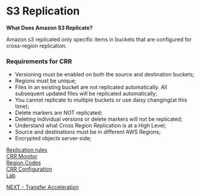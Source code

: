 # S3 Replication  

**What Does Amazon S3 Replicate?**  

Amazon s3 replicated only specific items in buckets that are configured for cross-region replication.  

### Requirements for CRR  

* Versioning must be enabled on both the source and destination buckets;  
* Regions must be unique;  
* Files in an existing bucket are not replicated automatically. All subsequent updated files will be replicated automatically;  
* You cannot replicate to multiple buckets or use daisy changing(at this time);  
* Delete markers are NOT replicated;  
* Deleting individual versions or delete markers will not be replicated;  
* Understand what Cross Region Replication is at a High Level;  
* Source and destinations must be in different AWS Regions;  
* Encrypted objects server-side;  


[Replication rules](https://docs.aws.amazon.com/AmazonS3/latest/dev/crr-what-is-isnot-replicated.html)  
[CRR Monitor](https://aws.amazon.com/solutions/cross-region-replication-monitor/)  
[Region Codes](https://docs.aws.amazon.com/general/latest/gr/rande.html#s3_region)  
[CRR Configuration](https://docs.aws.amazon.com/AmazonS3/latest/dev/crr-add-config.html)  
[Lab]()


[NEXT - Transfer Acceleration](s3_transfer_acceleration.md)  
